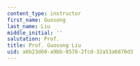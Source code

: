 ```yaml
---
content_type: instructor
first_name: Guosong
last_name: Liu
middle_initial: ''
salutation: Prof.
title: Prof. Guosong Liu
uid: a6b23d60-a9bb-0578-2fcd-32a53a6870d3
---
```

